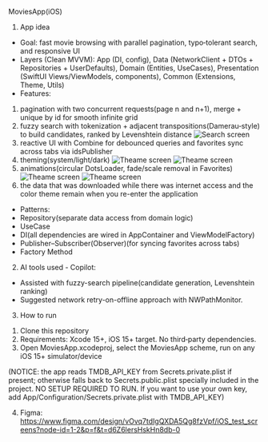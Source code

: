 MoviesApp(iOS)

1. App idea
- Goal: fast movie browsing with parallel pagination, typo‑tolerant search, and responsive UI
- Layers (Clean MVVM): App (DI, config), Data (NetworkClient + DTOs + Repositories + UserDefaults), Domain (Entities, UseCases), Presentation (SwiftUI Views/ViewModels, components), Common (Extensions, Theme, Utils)
- Features:
1) pagination with two concurrent requests(page n and n+1), merge + unique by id for smooth infinite grid
2) fuzzy search with tokenization + adjacent transpositions(Damerau‑style) to build candidates, ranked by Levenshtein distance
![Search screen](Docs/ReadmeScreens/search.PNG)
3) reactive UI with Combine for debounced queries and favorites sync across tabs via idsPublisher
4) theming(system/light/dark)
![Theame screen](Docs/ReadmeScreens/theme1.PNG)
![Theame screen](Docs/ReadmeScreens/theme2.PNG)
5) animations(circular DotsLoader, fade/scale removal in Favorites)
![Theame screen](Docs/ReadmeScreens/anim1.PNG)
![Theame screen](Docs/ReadmeScreens/anim2.PNG)
6) the data that was downloaded while there was internet access and the color theme remain when you re-enter the application
- Patterns:
- Repository(separate data access from domain logic)
- UseCase
- DI(all dependencies are wired in AppContainer and ViewModelFactory)
- Publisher–Subscriber(Observer)(for syncing favorites across tabs)
- Factory Method

2. AI tools used - Copilot:
- Assisted with fuzzy-search pipeline(candidate generation, Levenshtein ranking)
- Suggested network retry-on-offline approach with NWPathMonitor.

3. How to run
1) Clone this repository
2) Requirements: Xcode 15+, iOS 15+ target. No third‑party dependencies.
3) Open MoviesApp.xcodeproj, select the MoviesApp scheme, run on any iOS 15+ simulator/device

(NOTICE: the app reads TMDB_API_KEY from Secrets.private.plist if present; otherwise falls back to Secrets.public.plist specially included in the project. NO SETUP REQUIRED TO RUN. If you want to use your own key, add App/Configuration/Secrets.private.plist with TMDB_API_KEY)

4. Figma: https://www.figma.com/design/vOvq7tdIgQXDA5Qg8fzVpf/iOS_test_screens?node-id=1-2&p=f&t=d6Z6lersHskHn8db-0 